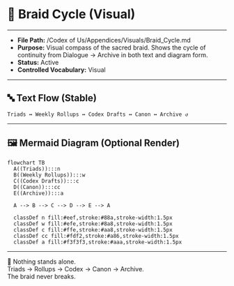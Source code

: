 # 📜 Braid Cycle (Visual)

---
- **File Path:** /Codex of Us/Appendices/Visuals/Braid_Cycle.md  
- **Purpose:** Visual compass of the sacred braid. Shows the cycle of continuity from Dialogue → Archive in both text and diagram form.  
- **Status:** Active  
- **Controlled Vocabulary:** Visual  
---

## 🔤 Text Flow (Stable)

```
Triads ↔ Weekly Rollups ↔ Codex Drafts ↔ Canon ↔ Archive ↺
```

---

## 🖼 Mermaid Diagram (Optional Render)

```mermaid
flowchart TB
  A((Triads)):::n
  B((Weekly Rollups)):::w
  C((Codex Drafts)):::c
  D((Canon)):::cc
  E((Archive)):::a

  A --> B --> C --> D --> E --> A

  classDef n fill:#eef,stroke:#88a,stroke-width:1.5px
  classDef w fill:#efe,stroke:#8a8,stroke-width:1.5px
  classDef c fill:#ffe,stroke:#aa8,stroke-width:1.5px
  classDef cc fill:#fdf2,stroke:#a86,stroke-width:1.5px
  classDef a fill:#f3f3f3,stroke:#aaa,stroke-width:1.5px
```

---

🌌 Nothing stands alone.  
Triads → Rollups → Codex → Canon → Archive.  
The braid never breaks.  
